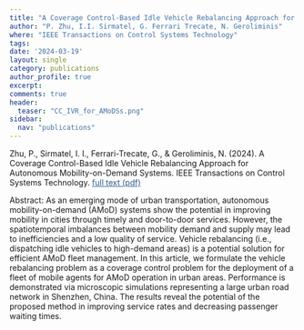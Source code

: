 ```yaml
---
title: "A Coverage Control-Based Idle Vehicle Rebalancing Approach for Autonomous Mobility-on-Demand Systems"
author: "P. Zhu, I.I. Sirmatel, G. Ferrari Trecate, N. Geroliminis"
where: "IEEE Transactions on Control Systems Technology"
tags: 
date: '2024-03-19'
layout: single
category: publications
author_profile: true
excerpt:
comments: true
header:
  teaser: "CC_IVR_for_AMoDSs.png"
sidebar:
  nav: "publications"
---
```


Zhu, P., Sirmatel, I. I., Ferrari-Trecate, G., & Geroliminis, N. (2024). A Coverage Control-Based Idle Vehicle Rebalancing Approach for Autonomous Mobility-on-Demand Systems. IEEE Transactions on Control Systems Technology. <a href="https://sirmatel.github.io/assets/files/zhu2024coverage.pdf" style="color: #2d5a8c; text-decoration:underline">full text (pdf)</a>

Abstract: As an emerging mode of urban transportation, autonomous mobility-on-demand (AMoD) systems show the potential in improving mobility in cities through timely and door-to-door services. However, the spatiotemporal imbalances between mobility demand and supply may lead to inefficiencies and a low quality of service. Vehicle rebalancing (i.e., dispatching idle vehicles to high-demand areas) is a potential solution for efficient AMoD fleet management. In this article, we formulate the vehicle rebalancing problem as a coverage control problem for the deployment of a fleet of mobile agents for AMoD operation in urban areas. Performance is demonstrated via microscopic simulations representing a large urban road network in Shenzhen, China. The results reveal the potential of the proposed method in improving service rates and decreasing passenger waiting times.
